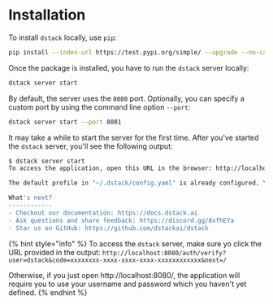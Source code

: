 # Installation

To install `dstack` locally, use `pip`:

```bash
pip install --index-url https://test.pypi.org/simple/ --upgrade --no-cache-dir --extra-index-url=https://pypi.org/simple/ dstack==0.6dev12
```

Once the package is installed, you have to run the `dstack` server locally:

```bash
dstack server start
```

By default, the server uses the `8080` port. Optionally, you can specify a custom port by using the command line option `--port`:

```bash
dstack server start --port 8081
```

It may take a while to start the server for the first time. After you've started the `dstack` server, you'll see the following output:

```bash
$ dstack server start
To access the application, open this URL in the browser: http://localhost:8080/auth/verify?user=dstack&code=xxxxxxxx-xxxx-xxxx-xxxx-xxxxxxxxxxxx&next=/

The default profile in "~/.dstack/config.yaml" is already configured. You are welcome to push your data using Python or R packages.

What's next?
------------
- Checkout our documentation: https://docs.dstack.ai
- Ask questions and share feedback: https://discord.gg/8xfhEYa
- Star us on GitHub: https://github.com/dstackai/dstack
```

{% hint style="info" %}
To access the `dstack` server, make sure yo click the URL provided in the output: `http://localhost:8080/auth/verify?user=dstack&code=xxxxxxxx-xxxx-xxxx-xxxx-xxxxxxxxxxxx&next=/`

Otherwise, if you just open http://localhost:8080/, the application will require you to use your username and password which you haven't yet defined.
{% endhint %}

